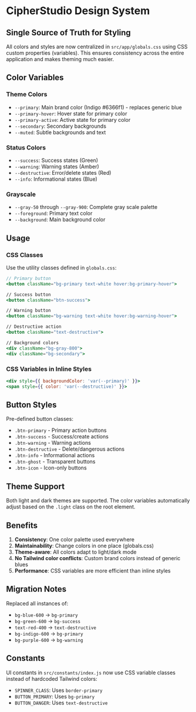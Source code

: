# CipherStudio Design System

## Single Source of Truth for Styling

All colors and styles are now centralized in `src/app/globals.css` using CSS custom properties (variables). This ensures consistency across the entire application and makes theming much easier.

## Color Variables

### Theme Colors
- `--primary`: Main brand color (Indigo #6366f1) - replaces generic blue
- `--primary-hover`: Hover state for primary color
- `--primary-active`: Active state for primary color
- `--secondary`: Secondary backgrounds
- `--muted`: Subtle backgrounds and text

### Status Colors
- `--success`: Success states (Green)
- `--warning`: Warning states (Amber)
- `--destructive`: Error/delete states (Red)
- `--info`: Informational states (Blue)

### Grayscale
- `--gray-50` through `--gray-900`: Complete gray scale palette
- `--foreground`: Primary text color
- `--background`: Main background color

## Usage

### CSS Classes
Use the utility classes defined in `globals.css`:

```jsx
// Primary button
<button className="bg-primary text-white hover:bg-primary-hover">

// Success button
<button className="btn-success">

// Warning button  
<button className="bg-warning text-white hover:bg-warning-hover">

// Destructive action
<button className="text-destructive">

// Background colors
<div className="bg-gray-800">
<div className="bg-secondary">
```

### CSS Variables in Inline Styles
```jsx
<div style={{ backgroundColor: 'var(--primary)' }}>
<span style={{ color: 'var(--destructive)' }}>
```

## Button Styles

Pre-defined button classes:
- `.btn-primary` - Primary action buttons
- `.btn-success` - Success/create actions
- `.btn-warning` - Warning actions
- `.btn-destructive` - Delete/dangerous actions
- `.btn-info` - Informational actions
- `.btn-ghost` - Transparent buttons
- `.btn-icon` - Icon-only buttons

## Theme Support

Both light and dark themes are supported. The color variables automatically adjust based on the `.light` class on the root element.

## Benefits

1. **Consistency**: One color palette used everywhere
2. **Maintainability**: Change colors in one place (globals.css)
3. **Theme-aware**: All colors adapt to light/dark mode
4. **No Tailwind color conflicts**: Custom brand colors instead of generic blues
5. **Performance**: CSS variables are more efficient than inline styles

## Migration Notes

Replaced all instances of:
- `bg-blue-600` → `bg-primary`
- `bg-green-600` → `bg-success`
- `text-red-400` → `text-destructive`
- `bg-indigo-600` → `bg-primary`
- `bg-purple-600` → `bg-warning`

## Constants

UI constants in `src/constants/index.js` now use CSS variable classes instead of hardcoded Tailwind colors:
- `SPINNER_CLASS`: Uses `border-primary`
- `BUTTON_PRIMARY`: Uses `bg-primary`
- `BUTTON_DANGER`: Uses `text-destructive`
